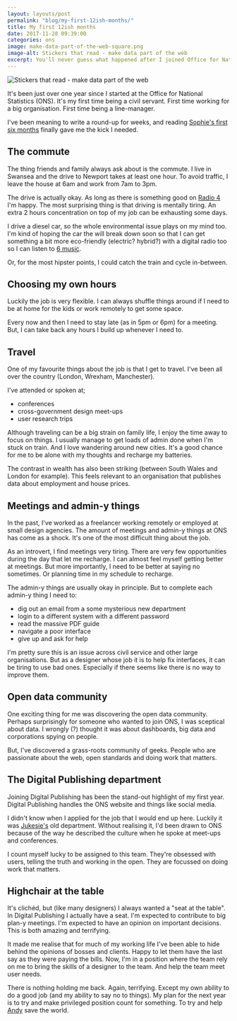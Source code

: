 ```yaml
---
layout: layouts/post
permalink: "blog/my-first-12ish-months/"
title: My first 12ish months
date: 2017-11-28 09:39:00  
categories: ons
image: make-data-part-of-the-web-square.png
image-alt: Stickers that read - make data part of the web
excerpt: You'll never guess what happened after I joined Office for National Statistics (ONS).
---
```


![Stickers that read - make data part of the web](/images/make-data-part-of-the-web-landscape.png)

It's been just over one year since I started at the Office for National Statistics (ONS). It's my first time being a civil servant. First time working for a big organisation. First time being a line-manager.

I've been meaning to write a round-up for weeks, and reading [Sophie's first six months](https://medium.com/@sophiewarnes/the-first-six-months-90a17b38121f) finally gave me the kick I needed.

## The commute

The thing friends and family always ask about is the commute. I live in Swansea and the drive to Newport takes at least one hour. To avoid traffic, I leave the house at 6am and work from 7am to 3pm.

The drive is actually okay. As long as there is something good on [Radio 4](https://www.bbc.co.uk/radio4) I'm happy. The most surprising thing is that driving is mentally tiring. An extra 2 hours concentration on top of my job can be exhausting some days.

I drive a diesel car, so the whole environmental issue plays on my mind too. I'm kind of hoping the car the will break down soon so that I can get something a bit more eco-friendly (electric? hybrid?) with a digital radio too so I can listen to [6 music](https://www.bbc.co.uk/6music).

Or, for the most hipster points, I could catch the train and cycle in-between.

## Choosing my own hours

Luckily the job is very flexible. I can always shuffle things around if I need to be at home for the kids or work remotely to get some space.

Every now and then I need to stay late (as in 5pm or 6pm) for a meeting. But, I can take back any hours I build up whenever I need to.

## Travel

One of my favourite things about the job is that I get to travel. I've been all over the country (London, Wrexham, Manchester).

I've attended or spoken at;

- conferences
- cross-government design meet-ups
- user research trips

Although traveling can be a big strain on family life, I enjoy the time away to focus on things. I usually manage to get loads of admin done when I'm stuck on train. And I love wandering around new cities. It's a good chance for me to be alone with my thoughts and recharge my batteries.

The contrast in wealth has also been striking (between South Wales and London for example). This feels relevant to an organisation that publishes data about employment and house prices.

## Meetings and admin-y things

In the past, I've worked as a freelancer working remotely or employed at small design agencies. The amount of meetings and admin-y things at ONS has come as a shock. It's one of the most difficult thing about the job.

As an introvert, I find meetings very tiring. There are very few opportunities during the day that let me recharge. I can almost feel myself getting better at meetings. But more importantly, I need to be better at saying no sometimes. Or planning time in my schedule to recharge.

The admin-y things are usually okay in principle. But to complete each admin-y thing I need to:
- dig out an email from a some mysterious new department
- login to a different system with a different password
- read the massive PDF guide
- navigate a poor interface
- give up and ask for help

I'm pretty sure this is an issue across civil service and other large organisations. But as a designer whose job it is to help fix interfaces, it can be tiring to use bad ones. Especially if there seems like there is no way to improve them.

## Open data community

One exciting thing for me was discovering the open data community. Perhaps surprisingly for someone who wanted to join ONS, I was sceptical about data. I wrongly (?) thought it was about dashboards, big data and corporations spying on people.

But, I've discovered a grass-roots community of geeks. People who are passionate about the web, open standards and doing work that matters.

## The Digital Publishing department

Joining Digital Publishing has been the stand-out highlight of my first year. Digital Publishing handles the ONS website and things like social media.

I didn't know when I applied for the job that I would end up here. Luckily it was [Jukesie's](https://twitter.com/jukesie) old department. Without realising it, I'd been drawn to ONS because of the way he described the culture when he spoke at meet-ups and conferences.

I count myself lucky to be assigned to this team. They're obsessed with users, telling the truth and working in the open. They are focussed on doing work that matters.

## Highchair at the table

It's clichéd, but (like many designers) I always wanted a "seat at the table". In Digital Publishing I actually have a seat. I'm expected to contribute to big plan-y meetings. I'm expected to have an opinion on important decisions. This is both amazing and terrifying.

It made me realise that for much of my working life I've been able to hide behind the opinions of bosses and clients. Happy to let them have the last say as they were paying the bills. Now, I'm in a position where the team rely on me to bring the skills of a designer to the team. And help the team meet user needs.

There is nothing holding me back. Again, terrifying. Except my own ability to do a good job (and my ability to say no to things). My plan for the next year is to try and make privileged position count for something. To try and help [Andy](https://twitter.com/mr_dudders) save the world.
